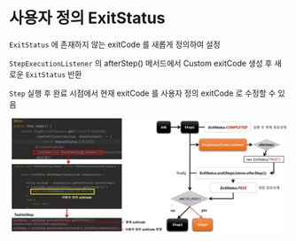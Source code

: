# 사용자 정의 ExitStatus

`ExitStatus` 에 존재하지 않는 exitCode 를 새롭게 정의하여 설정

`StepExecutionListener` 의 afterStep() 메서드에서 Custom exitCode 생성 후 새로운 `ExitStatus` 반환

`Step` 실행 후 완료 시점에서 현재 exitCode 를 사용자 정의 exitCode 로 수정할 수 있음

![custom-exitstatus](./imgs/custom-exitstatus.jpg)